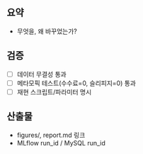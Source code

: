 ## 요약
- 무엇을, 왜 바꾸었는가?

## 검증
- [ ] 데이터 무결성 통과
- [ ] 메타모픽 테스트(수수료=0, 슬리피지=0) 통과
- [ ] 재현 스크립트/파라미터 명시

## 산출물
- figures/, report.md 링크
- MLflow run_id / MySQL run_id
